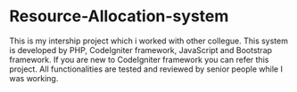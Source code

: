 # Resource-Allocation-system

This is my intership project which i worked with other collegue. This system is developed by PHP, CodeIgniter framework, JavaScript  and Bootstrap framework.
If you are new to CodeIgniter framework you can refer this project. All functionalities are tested and reviewed by senior people 
while I was working.
